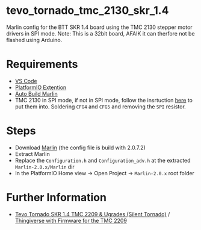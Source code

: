# tevo_tornado_tmc_2130_skr_1.4

Marlin config for the BTT SKR 1.4 board using the TMC 2130 stepper motor drivers in SPI mode. Note: This is a 32bit board, AFAIK it can therfore not be flashed using Arduino.

# Requirements

* [VS Code](https://code.visualstudio.com/Download)
* [PlatformIO Extention](https://platformio.org/)
* [Auto Build Marlin](https://marlinfw.org/docs/basics/auto_build_marlin.html)
* TMC 2130 in SPI mode, if not in SPI mode, follow the insrtuction [here](https://github.com/bigtreetech/BIGTREETECH-TMC2130-V3.0/blob/master/TMC2130-V3.0RM.pdf) to put them into. Soldering `CFG4` and `CFG5` and removing the `SPI` resistor.

# Steps

* Download [Marlin](https://marlinfw.org/meta/download/) (the config file is build with 2.0.7.2)
* Extract Marlin 
* Replace the `Configuration.h` and `Configuration_adv.h` at the extracted `Marlin-2.0.x/Marlin` dir
* In the PlatformIO Home view -> Open Project -> `Marlin-2.0.x` root folder

# Further Information

* [Tevo Tornado SKR 1.4 TMC 2209 & Ugrades (Silent Tornado)](https://www.youtube.com/watch?v=d7VG0SZ4aps) / [Thingiverse with Firmware for the TMC 2209](https://www.thingiverse.com/thing:4544391)
